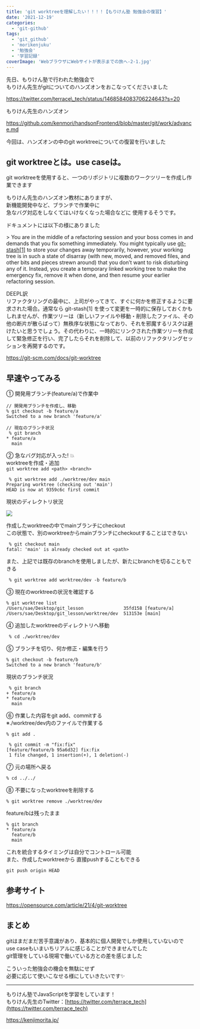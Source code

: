 ```yaml
---
title: 'git worktreeを理解したい！！！！【もりけん塾 勉強会の復習】'
date: '2021-12-19'
categories:
  - 'git-github'
tags:
  - 'git_github'
  - 'morikenjuku'
  - '勉強会'
  - '学習記録'
coverImage: 'WebブラウザにWebサイトが表示までの旅へ-2-1.jpg'
---
```


先日、もりけん塾で行われた勉強会で  
もりけん先生がgitについてのハンズオンをおこなってくださいました

https://twitter.com/terrace\_tech/status/1468584083706224643?s=20

もりけん先生のハンズオン

https://github.com/kenmori/handsonFrontend/blob/master/git/work/advance.md

今回は、ハンズオンの中のgit worktreeについての復習を行いました

## git worktreeとは。use caseは。

git worktreeを使用すると、一つのリポジトリに複数のワークツリーを作成し作業できます

もりけん先生のハンズオン教材にありますが、  
新機能開発中など、ブランチで作業中に  
急なバグ対応をしなくてはいけなくなった場合などに 使用するそうです。

ドキュメントには以下の様にありました

\> You are in the middle of a refactoring session and your boss comes in and demands that you fix something immediately. You might typically use [git-stash\[1\]](https://git-scm.com/docs/git-stash) to store your changes away temporarily, however, your working tree is in such a state of disarray (with new, moved, and removed files, and other bits and pieces strewn around) that you don’t want to risk disturbing any of it. Instead, you create a temporary linked working tree to make the emergency fix, remove it when done, and then resume your earlier refactoring session.

DEEPL訳  
リファクタリングの最中に、上司がやってきて、すぐに何かを修正するように要求された場合。通常なら git-stash\[1\] を使って変更を一時的に保存しておくかもしれませんが、作業ツリーは（新しいファイルや移動・削除したファイル、その他の断片が散らばって）無秩序な状態になっており、それを邪魔するリスクは避けたいと思うでしょう。その代わりに、一時的にリンクされた作業ツリーを作成して緊急修正を行い、完了したらそれを削除して、以前のリファクタリングセッションを再開するのです。

https://git-scm.com/docs/git-worktree

## 早速やってみる

① 開発用ブランチ(feature/a)で作業中

```
// 開発用ブランチを作成し、移動
% git checkout -b feature/a
Switched to a new branch 'feature/a'

// 現在のブランチ状況
 % git branch
* feature/a
  main
```

② 急なバグ対応が入った! 💥  
worktreeを作成・追加  
`git worktree add <path> <branch>`

```
 % git worktree add ./worktree/dev main
Preparing worktree (checking out 'main')
HEAD is now at 9359c6c first commit
```

現状のディレクトリ状況

![](/images/スクリーンショット-2021-12-19-16.34.47.png)

作成したworktreeの中でmainブランチにcheckout  
この状態で、別のworktreeからmainブランチにcheckoutすることはできない

```
 % git checkout main
fatal: 'main' is already checked out at <path>
```

また、上記では既存のbranchを使用しましたが、新たにbranchを切ることもできる

```
 % git worktree add worktree/dev -b feature/b
```

③ 現在のworktreeの状況を確認する

```
% git worktree list
/Users/sae/Desktop/git_lesson               35fd158 [feature/a]
/Users/sae/Desktop/git_lesson/worktree/dev  513153e [main]
```

④ 追加したworktreeのディレクトリへ移動

```
 % cd ./worktree/dev
```

⑤ ブランチを切り、何か修正・編集を行う

```
% git checkout -b feature/b
Switched to a new branch 'feature/b'
```

現状のブランチ状況

```
 % git branch
+ feature/a
* feature/b
  main
```

⑥ 作業した内容をgit add、commitする  
※./worktree/dev内のファイルで作業する

```
% git add .

 % git commit -m "fix:fix"
[feature/feature/b 95a6d32] fix:fix
 1 file changed, 1 insertion(+), 1 deletion(-)
```

⑦ 元の場所へ戻る

```
% cd ../../
```

⑧ 不要になったworktreeを削除する

```
% git worktree remove ./worktree/dev
```

feature/bは残ったまま

```
% git branch
* feature/a
  feature/b
  main
```

これを統合するタイミングは自分でコントロール可能  
また、作成したworktreeから 直接pushすることもできる

```
git push origin HEAD
```

## 参考サイト

https://opensource.com/article/21/4/git-worktree

## まとめ

gitはまだまだ苦手意識があり、基本的に個人開発でしか使用していないので  
use caseもいまいちリアルに感じることができませんでした  
git管理をしている現場で働いている方との差を感じました

こういった勉強会の機会を無駄にせず  
必要に応じて使いこなせる様にしていきたいです✨

---

もりけん塾でJavaScriptを学習をしています！  
もりけん先生のTwitter：[https://twitter.com/terrace_tech](https://twitter.com/terrace_tech)

https://kenjimorita.jp/
